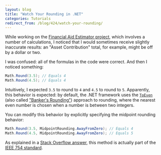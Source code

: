 ```yaml
---
layout: blog
title: "Watch Your Rounding in .NET"
categories: Tutorials
redirect_from: /blog/424/watch-your-rounding/
---
```


While working on the [Financial Aid Estimator project](https://github.com/ucsbfinaid/Financial-Aid-Estimator-.NET/), which involves a number of calculations, I noticed that I would sometimes receive slightly inaccurate results: an "Asset Contribution" total, for example, might be off by a dollar or two.

I was confused: all of the formulas in the code were correct. And then I noticed something:

```csharp
Math.Round(3.5); // Equals 4
Math.Round(4.5); // Equals 4
```

Intuitively, I expected `3.5` to round to `4` and `4.5` to round to `5`. Apparently, this behavior is expected: by default, the .NET framework uses the [`ToEven`](http://msdn.microsoft.com/en-us/library/system.midpointrounding(v=vs.110).aspx) (also called ["Banker's Rounding"](http://en.wikipedia.org/wiki/Rounding#Round_half_to_even)) approach to rounding, where the nearest even number is chosen when a number is between two integers.

You can modify this behavior by explicitly specifying the midpoint rounding behavior:

```csharp
Math.Round(3.5, MidpointRounding.AwayFromZero); // Equals 4
Math.Round(4.5, MidpointRounding.AwayFromZero); // Equals 5
```

As explained in a [Stack Overflow answer](http://stackoverflow.com/a/6562018/74053), this method is actually part of the [IEEE 754 standard](http://en.wikipedia.org/wiki/IEEE_754-2008#Roundings_to_nearest).
